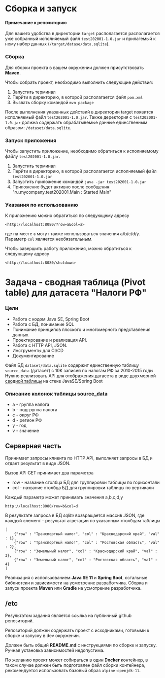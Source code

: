# Сборка и запуск

#### Примечание к репозиторию

Для вашего удобства в директории `target` располагается располагается уже собранный исполняемый файл `test202001-1.0.jar` и прилагемый к нему набор данных (`/target/datase/data.sqlite`).

### Сборка

Для сборки проекта в вашем окружении должен присутствовать **Maven**. 

Чтобы собрать проект, необходимо выполнить следующие действия:
1. Запустить терминал
2. Перйти в директорию, в которой располагается файл `pom.xml`
3. Вызвать сборку командой `mvn package`

После выполнения указанных действий в директории target появится исполняемый файл `test202001-1.0.jar`. Также деректория с `test202001-1.0.jar` должна содержать обрабатывемые данные единственным образом: `/dataset/data.sqlite`.

### Запуск приложения

Чтобы запустить приложение, необходимо обратиться к исполняемому файлу `test202001-1.0.jar`.

1. Запустить терминал
2. Перйти в директорию, в которой располагается исполняемый файл `test202001-1.0.jar`
3. Запустить приложение командой `java -jar test202001-1.0.jar`
4. Приложение будет активно после сообщения "ru.mycompany.test202001.Main  : Started Main"

### Указания по использованию

К приложению можно обратиться по следующему адресу 

```
<http://localhost:8080/?row=a&col=a>
```

где на месте `a` могут также использоваться значения a/b/c/d/y. Параметр `col` является необязательным.

Чтобы завершить работу приложения, можно обратиться к следующему адресу

```
<http://localhost:8080/shutdown>
```


# Задача - сводная таблица (Pivot table) для датасета "Налоги РФ"

### Цели

* Работа с кодом Java SE, Spring Boot
* Работа с БД, понимание SQL
* Понимание принципов плоского и многомерного представления данных.
* Проектирование и реализация API.
* Работа с HTTP API, JSON.
* Инструменты для CI/CD
* Документирование

Файл БД `dataset/data.sqlite` содержит единственную таблицу `source_data` (датасет) с 10К записей по налогам РФ за 2010-2015 годы. Нужно реализовать API для отображения датасета в виде двухмерной [сводной таблицы](https://en.wikipedia.org/wiki/Pivot_table) на стеке JavaSE/Spring Boot

### Описание колонок таблицы source_data

* a - группа налога 
* b - подгруппа налога
* c - округ РФ
* d - регион РФ 
* y - год
* v - значение

## Серверная часть

Принимает запросы клиента по HTTP API, выполняет запросы в БД и отдает результат в виде JSON.

Вызов API GET принимает два параметра 

* row - название столбца БД для группировки таблицы по горизонтали
* col - название столбца БД для группировки таблицы по вертикали

Каждый параметр может принимать значения a,b,c,d,y 

```
http://localhost:8080/row=b&col=d
```

В результате запроса в БД *sqlite* возвращается массив JSON, где каждый элемент - результат агрегации по указанным столбцам таблицы

```
[
    {"row" : "Транспортный налог", "col" : "Краснодарский край", "val" : 1},
    {"row" : "Транспортный налог", "col" : "Ростовская область", "val" : 2},
    {"row" : "Земельный налог", "col" : "Краснодарский край", "val" : 3},
    {"row" : "Земельный налог", "col" : "Ростовская область", "val" : 4}
]
```

Реализация с использованием **Java SE 11** и **Spring Boot**, остальные библиотеки и зависимости на усмотрение разработчика.
Сборка и запуск проекта **Maven** или **Gradle** на усмотрение разработчика.
 
## /etc

Результатом задания является ссылка на публичный github репозиторий.

Репозиторий должен содержать проект с исходниками, готовыми к сборке и запуску в dev окружении.

Должен быть общий **README.md** с инструкциями по сборке и запуску. Ручная установка зависимостей недопустима.

По желанию проект может собираться в один **Docker** контейнер, в таком случае должен быть подготовлен файл сборки контейнера, рекомендуется использовать базовый образ `alpine-openjdk-11`.
